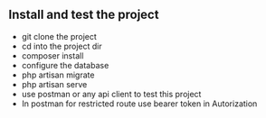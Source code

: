 
## Install and test the project

- git clone the project
- cd into the project dir
- composer install
- configure the database
- php artisan migrate
- php artisan serve
- use postman or any api client to test this project
- In postman for restricted route use bearer token in Autorization

